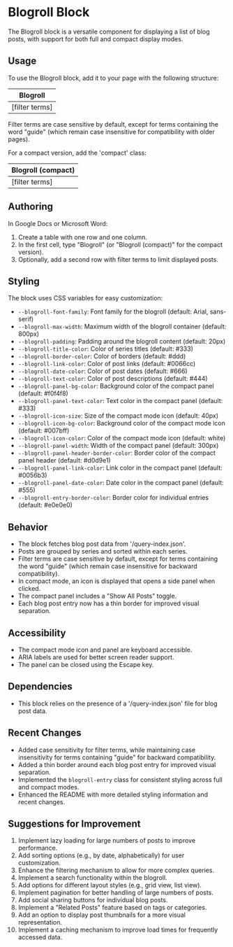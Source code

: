 # Blogroll Block

The Blogroll block is a versatile component for displaying a list of blog posts, with support for both full and compact display modes.

## Usage

To use the Blogroll block, add it to your page with the following structure:

| Blogroll |
|----------|
| [filter terms] |

Filter terms are case sensitive by default, except for terms containing the word "guide" (which remain case insensitive for compatibility with older pages).

For a compact version, add the 'compact' class:

| Blogroll (compact) |
|--------------------|
| [filter terms] |

## Authoring

In Google Docs or Microsoft Word:
1. Create a table with one row and one column.
2. In the first cell, type "Blogroll" (or "Blogroll (compact)" for the compact version).
3. Optionally, add a second row with filter terms to limit displayed posts.

## Styling

The block uses CSS variables for easy customization:

- `--blogroll-font-family`: Font family for the blogroll (default: Arial, sans-serif)
- `--blogroll-max-width`: Maximum width of the blogroll container (default: 800px)
- `--blogroll-padding`: Padding around the blogroll content (default: 20px)
- `--blogroll-title-color`: Color of series titles (default: #333)
- `--blogroll-border-color`: Color of borders (default: #ddd)
- `--blogroll-link-color`: Color of post links (default: #0066cc)
- `--blogroll-date-color`: Color of post dates (default: #666)
- `--blogroll-text-color`: Color of post descriptions (default: #444)
- `--blogroll-panel-bg-color`: Background color of the compact panel (default: #f0f4f8)
- `--blogroll-panel-text-color`: Text color in the compact panel (default: #333)
- `--blogroll-icon-size`: Size of the compact mode icon (default: 40px)
- `--blogroll-icon-bg-color`: Background color of the compact mode icon (default: #007bff)
- `--blogroll-icon-color`: Color of the compact mode icon (default: white)
- `--blogroll-panel-width`: Width of the compact panel (default: 300px)
- `--blogroll-panel-header-border-color`: Border color of the compact panel header (default: #d0d9e1)
- `--blogroll-panel-link-color`: Link color in the compact panel (default: #0056b3)
- `--blogroll-panel-date-color`: Date color in the compact panel (default: #555)
- `--blogroll-entry-border-color`: Border color for individual entries (default: #e0e0e0)

## Behavior

- The block fetches blog post data from '/query-index.json'.
- Posts are grouped by series and sorted within each series.
- Filter terms are case sensitive by default, except for terms containing the word "guide" (which remain case insensitive for backward compatibility).
- In compact mode, an icon is displayed that opens a side panel when clicked.
- The compact panel includes a "Show All Posts" toggle.
- Each blog post entry now has a thin border for improved visual separation.

## Accessibility

- The compact mode icon and panel are keyboard accessible.
- ARIA labels are used for better screen reader support.
- The panel can be closed using the Escape key.

## Dependencies

- This block relies on the presence of a '/query-index.json' file for blog post data.

## Recent Changes

- Added case sensitivity for filter terms, while maintaining case insensitivity for terms containing "guide" for backward compatibility.
- Added a thin border around each blog post entry for improved visual separation.
- Implemented the `blogroll-entry` class for consistent styling across full and compact modes.
- Enhanced the README with more detailed styling information and recent changes.

## Suggestions for Improvement

1. Implement lazy loading for large numbers of posts to improve performance.
2. Add sorting options (e.g., by date, alphabetically) for user customization.
3. Enhance the filtering mechanism to allow for more complex queries.
4. Implement a search functionality within the blogroll.
5. Add options for different layout styles (e.g., grid view, list view).
6. Implement pagination for better handling of large numbers of posts.
7. Add social sharing buttons for individual blog posts.
8. Implement a "Related Posts" feature based on tags or categories.
9. Add an option to display post thumbnails for a more visual representation.
10. Implement a caching mechanism to improve load times for frequently accessed data.
